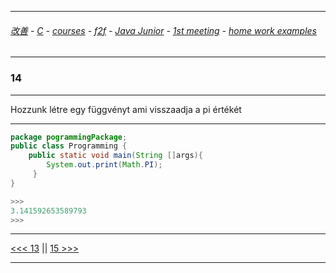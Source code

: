 
---

###### [改善](https://github.com/ttltrk/0C/blob/master/README.MD) - [C](https://github.com/ttltrk/PRG/blob/master/CODING.MD) - [courses](https://github.com/ttltrk/Courses/blob/master/README.MD) - [f2f](https://github.com/ttltrk/Courses/blob/master/F2F/F2F.MD) - [Java Junior](https://github.com/ttltrk/PRG/blob/master/JAVA/DOC/BJM/TOMI/JJ.MD) - [1st meeting](https://github.com/ttltrk/PRG/blob/master/JAVA/DOC/BJM/TOMI/01/1st.md) - [home work examples](https://github.com/ttltrk/PRG/blob/master/JAVA/DOC/BJM/TOMI/01/feladat.md)

---

### 14

---

Hozzunk létre egy függvényt ami visszaadja a pi értékét

---

```java
package pogrammingPackage;
public class Programming {
	public static void main(String []args){
        System.out.print(Math.PI);
     }
}

>>>
3.141592653589793
>>>
```

---

[<<< 13](https://github.com/ttltrk/PRG/blob/master/JAVA/DOC/BJM/TOMI/01/EX/13/13.MD) ||
[15 >>>](https://github.com/ttltrk/PRG/blob/master/JAVA/DOC/BJM/TOMI/01/EX/15/15.MD)

---
